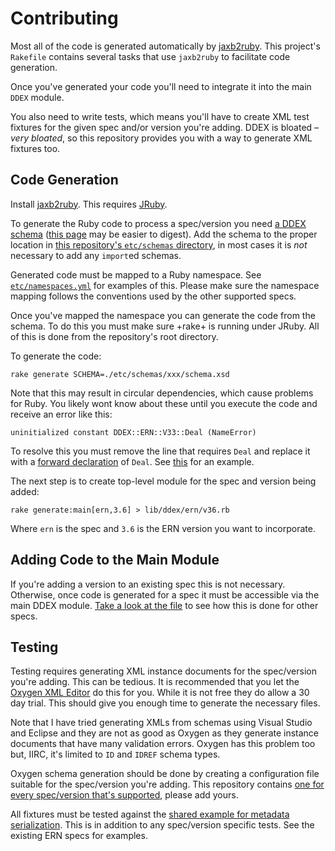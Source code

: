 # Contributing

Most all of the code is generated automatically by [jaxb2ruby](https://github.com/sshaw/jaxb2ruby).
This project's `Rakefile` contains several tasks that use `jaxb2ruby` to facilitate code generation.

Once you've generated your code you'll need to integrate it into the main `DDEX` module.

You also need to write tests, which means you'll have to create XML test fixtures for the given spec and/or version you're adding.
DDEX is bloated –<i>very bloated</i>, so this repository provides you with a way to generate XML fixtures too.

## Code Generation

Install [jaxb2ruby](https://github.com/sshaw/jaxb2ruby). This requires [JRuby](http://jruby.org).

To generate the Ruby code to process a spec/version you need [a DDEX schema](http://ddex.net/xml) ([this page](http://ddex.net/node/70) may be easier to digest).
Add the schema to the proper location in [this repository's `etc/schemas` directory](https://github.com/sshaw/ddex/tree/master/etc/schemas),
in most cases it is *not* necessary to add any <code>import</code>ed schemas.

Generated code must be mapped to a Ruby namespace. See [`etc/namespaces.yml`](https://github.com/sshaw/ddex/blob/master/etc/namespaces.yml) for examples of this.
Please make sure the namespace mapping follows the conventions used by the other supported specs.

Once you've mapped the namespace you can generate the code from the schema. To do this you must make sure +rake+ is running under JRuby.
All of this is done from the repository's root directory.

To generate the code:

    rake generate SCHEMA=./etc/schemas/xxx/schema.xsd

Note that this may result in circular dependencies, which cause problems for Ruby. You likely wont know about these until you
execute the code and receive an error like this:

    uninitialized constant DDEX::ERN::V33::Deal (NameError)

To resolve this you must remove the line that requires `Deal` and replace it with a [forward declaration](https://en.wikipedia.org/wiki/Forward_declaration)
of `Deal`. See [this](https://github.com/sshaw/ddex/blob/v0.0.1/lib/ddex/ern/v33/related_release_offer_set.rb#L14) for an example.

The next step is to create top-level module for the spec and version being added:

    rake generate:main[ern,3.6] > lib/ddex/ern/v36.rb

Where `ern` is the spec and `3.6` is the ERN version you want to incorporate.


## Adding Code to the Main Module

If you're adding a version to an existing spec this is not necessary. Otherwise, once code is generated for a spec it must be accessible
via the main DDEX module. [Take a look at the file](https://github.com/sshaw/ddex/blob/v0.0.10/lib/ddex/ern.rb) to see how this is done for other specs.

## Testing

Testing requires generating XML instance documents for the spec/version you're adding. This can be tedious.
It is recommended that you let the [Oxygen XML Editor](http://www.oxygenxml.com/download.html) do this for you. While it is not free
they do allow a 30 day trial. This should give you enough time to generate the necessary files.

Note that I have tried generating XMLs from schemas using Visual Studio and Eclipse and they are not as good as Oxygen as
they generate instance documents that have many validation errors. Oxygen has this problem too but, IIRC, it's limited to `ID` and `IDREF`
schema types.

Oxygen schema generation should be done by creating a configuration file suitable for the spec/version you're adding.
This repository contains [one for every spec/version that's supported](https://github.com/sshaw/ddex/tree/v0.0.1/etc/oxygen/samples),
please add yours.

All fixtures must be tested against the [shared example for metadata serialization](https://github.com/sshaw/ddex/tree/v0.0.1/spec/ern/versions_spec.rb#L4).
This is in addition to any spec/version specific tests. See the existing ERN specs for examples.
